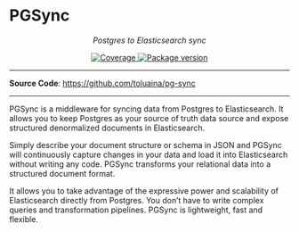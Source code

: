 # PGSync

<p align="center">
    <em>Postgres to Elasticsearch sync</em>
</p>
<p align="center">
<!--
<a href="https://github.com/toluaina/pgsync/actions" target="_blank">
    <img src="https://github.com/toluaina/pgsync/workflows/build/badge.svg" alt="Build">
</a>
-->
<a href="https://codecov.io/gh/toluaina/pgsync" target="_blank">
    <img src="https://codecov.io/gh/toluaina/pgsync/branch/master/graph/badge.svg?token=EJCPrws1tE" alt="Coverage">
</a>
<a href="https://badge.fury.io/py/pgsync" target="_blank">
    <img src="https://badge.fury.io/py/pgsync.svg" alt="Package version">
</a>
</p>


---
<!--
**Documentation**: <a href="https://pgsync.com" target="_blank">https://pgsync.com</a>
-->
**Source Code**: <a href="https://github.com/toluaina/pg-sync" target="_blank">https://github.com/toluaina/pg-sync</a>

---


PGSync is a middleware for syncing data from Postgres to Elasticsearch. 
It allows you to keep Postgres as your source of truth data source and expose 
structured denormalized documents in Elasticsearch.

Simply describe your document structure or schema in JSON and PGSync will 
continuously capture changes in your data and load it into Elasticsearch without 
writing any code. PGSync transforms your relational data into a structured 
document format.

It allows you to take advantage of the expressive power and scalability of 
Elasticsearch directly from Postgres. You don’t have to write complex queries 
and transformation pipelines. PGSync is lightweight, fast and flexible.
